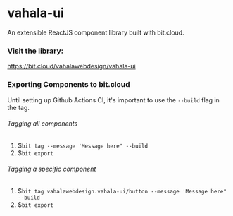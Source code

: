 # vahala-ui

An extensible ReactJS component library built with bit.cloud.

### Visit the library:

https://bit.cloud/vahalawebdesign/vahala-ui

### Exporting Components to bit.cloud

Until setting up Github Actions CI, it's important to use the `--build` flag in the tag.

###### Tagging all components

1. $`bit tag --message 'Message here" --build`
2. $`bit export`

###### Tagging a specific component

1. $`bit tag vahalawebdesign.vahala-ui/button --message 'Message here" --build`
2. $`bit export`
